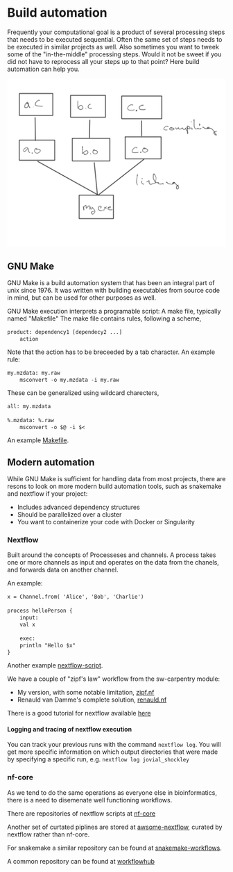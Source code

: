 # Build automation

Frequently your computational goal is a product of several processing steps that needs to be executed sequential. Often the same set of steps needs to be executed in similar projects as well. Also sometimes you want to tweek some of the "in-the-middle" processing steps. Would it not be sweet if you did not have to reprocess all your steps up to that point? Here build automation can help you.

![](img/c_build.png)


## GNU Make

GNU Make is a build automation system that has been an integral part of unix since 1976. It was written with building executables from source code in mind, but can be used for other purposes as well.

GNU Make execution interprets a programable script: A make file, typically named "Makefile"
The make file contains rules, following a scheme,
```
product: dependency1 [dependecy2 ...]
    action
```
Note that the action has to be breceeded by a tab character.
An example rule:
```
my.mzdata: my.raw
    msconvert -o my.mzdata -i my.raw
```
These can be generalized using wildcard charecters,
```
all: my.mzdata

%.mzdata: %.raw
    msconvert -o $@ -i $<
```

An example [Makefile](martin/Makefile).

## Modern automation

While GNU Make is sufficient for handling data from most projects, there are resons to look on more modern build automation tools, such as snakemake and nextflow if your project:

* Includes advanced dependency structures
* Should be parallelized over a cluster
* You want to containerize your code with Docker or Singularity

### Nextflow

Built around the concepts of Processeses and channels. A process takes one or more channels as input and operates on the data from the chanels, and forwards data on another channel.

An example:
```
x = Channel.from( 'Alice', 'Bob', 'Charlie')

process helloPerson {
    input:
    val x

    exec:
    println "Hello $x"
}
```

Another example [nextflow-script](nextflow/example.nf).

We have a couple of "zipf's law" workflow from the sw-carpentry module:
* My version, with some notable limitation, [zipf.nf](zipf_nf/zipf.nf)
* Renauld van Damme's complete solution, [renauld.nf](zipf_nf/renauld.nf)

There is a good tutorial for nextflow available [here](https://www.seqera.io/training/)


#### Logging and tracing of nextflow execution

You can track your previous runs with the command `nextflow log`. You will get more specific information on which output directories that were made by specifying a specific run, e.g. `nextflow log jovial_shockley`


### nf-core

As we tend to do the same operations as everyone else in bioinformatics, there is a need to disemenate well functioning workflows.

There are repositories of nextflow scripts at [nf-core](https://nf-co.re/)

Another set of curtated piplines are stored at [awsome-nextflow](https://github.com/nextflow-io/awesome-nextflow), curated by nextflow rather than nf-core.

For snakemake a similar repository can be found at [snakemake-workflows](https://github.com/snakemake-workflows).

A common repository can be found at [workflowhub](https://workflowhub.eu/)

